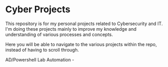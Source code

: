 # Cyber Projects

This repository is for my personal projects related to Cybersecurity and IT. I'm doing these projects mainly to improve my knowledge and understanding of various processes and concepts. 

Here you will be able to navigate to the various projects within the repo, instead of having to scroll through.

AD/Powershell Lab Automation - 

